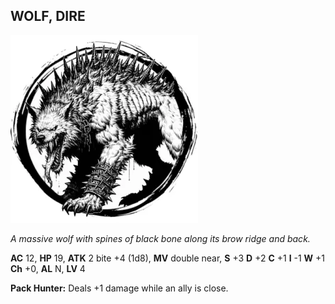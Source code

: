 ## WOLF, DIRE

![](images/wolf-dire.webp)

_A massive wolf with spines of black bone along its brow ridge and back._

**AC** 12, **HP** 19, **ATK** 2 bite +4 (1d8), **MV** double near, **S** +3 **D** +2 **C** +1 **I** -1 **W** +1 **Ch** +0, **AL** N, **LV** 4

**Pack Hunter:** Deals +1 damage while an ally is close.

